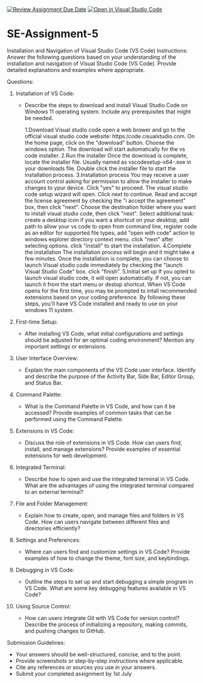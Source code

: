 [![Review Assignment Due Date](https://classroom.github.com/assets/deadline-readme-button-22041afd0340ce965d47ae6ef1cefeee28c7c493a6346c4f15d667ab976d596c.svg)](https://classroom.github.com/a/XoLGRbHq)
[![Open in Visual Studio Code](https://classroom.github.com/assets/open-in-vscode-2e0aaae1b6195c2367325f4f02e2d04e9abb55f0b24a779b69b11b9e10269abc.svg)](https://classroom.github.com/online_ide?assignment_repo_id=15314809&assignment_repo_type=AssignmentRepo)
# SE-Assignment-5
Installation and Navigation of Visual Studio Code (VS Code)
 Instructions:
Answer the following questions based on your understanding of the installation and navigation of Visual Studio Code (VS Code). Provide detailed explanations and examples where appropriate.

 Questions:

1. Installation of VS Code:
   - Describe the steps to download and install Visual Studio Code on Windows 11 operating system. Include any prerequisites that might be needed.

     1.Download Visual studio code
      open a web brower and go to the official visual studio code website: https:/code.cisualstudio.com.
      On the home page, click on the "download" button.
      Choose the windows option. The download will start automatically for the vs code installer.
     2.Run the installer
       Once the download is complete, locate the installer file. Usually named as vscodesetup-x64-<version>.exe in your downloads file.
       Double click the installer file to start the installation process.
     3.Installation process
       You may receive a user account control asking for permission to allow the installer to make changes to ypur device. Click "yes" to proceed.
       The visual studio code setup wizard will open. Click next to continue.
       Read and accept the license agreement by checking the "i accept the agreement" box, then click "next".
       Choose the destination folder where you want to install visual studio code, then click "next".
       Select additional task: create a desktop icon if you want a shortcut on your desktop, add path to allow your vs code to open from command line, register code as an editor for supported file types, add "open with code" action to windows explorer directory context menu.
       click "next" after selecting options.
       click "install" to start the installation.
     4.Complete the installation
       The installation process will begin and it might take a few minutes.
       Once the installation is complete, you can choose to launch Visual studio code immediately by checking the "launch Visual Studio Code" box.
       click "finish".
     5.Initial set up
       If you opted to launch visual studio code, it will open automatically. If not, you can launch it from the start menu or destop shortcut.
       When VS Code opens for the first time, you may be prompted to intall recommended extensions based on your coding preference.
    By following these steps, you'll have VS Code installed and ready to use on your windows 11 system.     


2. First-time Setup:
   - After installing VS Code, what initial configurations and settings should be adjusted for an optimal coding environment? Mention any important settings or extensions.

3. User Interface Overview:
   - Explain the main components of the VS Code user interface. Identify and describe the purpose of the Activity Bar, Side Bar, Editor Group, and Status Bar.

4. Command Palette:
   - What is the Command Palette in VS Code, and how can it be accessed? Provide examples of common tasks that can be performed using the Command Palette.

5. Extensions in VS Code:
   - Discuss the role of extensions in VS Code. How can users find, install, and manage extensions? Provide examples of essential extensions for web development.

6. Integrated Terminal:
   - Describe how to open and use the integrated terminal in VS Code. What are the advantages of using the integrated terminal compared to an external terminal?

7. File and Folder Management:
   - Explain how to create, open, and manage files and folders in VS Code. How can users navigate between different files and directories efficiently?

8. Settings and Preferences:
   - Where can users find and customize settings in VS Code? Provide examples of how to change the theme, font size, and keybindings.

9. Debugging in VS Code:
   - Outline the steps to set up and start debugging a simple program in VS Code. What are some key debugging features available in VS Code?

10. Using Source Control:
    - How can users integrate Git with VS Code for version control? Describe the process of initializing a repository, making commits, and pushing changes to GitHub.

 Submission Guidelines:
- Your answers should be well-structured, concise, and to the point.
- Provide screenshots or step-by-step instructions where applicable.
- Cite any references or sources you use in your answers.
- Submit your completed assignment by 1st July 

